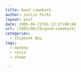 ```yaml
---
title: Good comeback
author: Justin Parks
layout: post
date: 2005-06-21T01:13:27+00:00
url: /2005/06/20/good-comeback/
categories:
  - Chipmunk Bay
tags:
  - monkey
  - ninja
  - shawn

---
```

